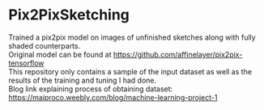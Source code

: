 # Pix2PixSketching
Trained a pix2pix model on images of unfinished sketches along with fully shaded counterparts.\
Original model can be found at https://github.com/affinelayer/pix2pix-tensorflow \
This repository only contains a sample of the input dataset as well as the results of the training and tuning I had done.\
Blog link explaining process of obtaining dataset:  https://maiproco.weebly.com/blog/machine-learning-project-1

